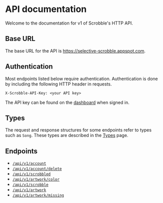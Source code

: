 # API documentation

Welcome to the documentation for v1 of Scrobble's HTTP API.

## Base URL

The base URL for the API is https://selective-scrobble.appspot.com.

## Authentication

Most endpoints listed below require authentication. Authentication is done by
including the following HTTP header in requests.

```
X-Scrobble-API-Key: <your API key>
```

The API key can be found on the [dashboard](https://scrobble.littleroot.org/dashboard/api-key) when signed in.

## Types

The request and response structures for some endpoints refer to types such as
`Song`. These types are described in the [Types](/types) page.

## Endpoints

* [`/api/v1/account`](/account)
* [`/api/v1/account/delete`](/account__delete)
* [`/api/v1/scrobbled`](/scrobbled)
* [`/api/v1/artwork/color`](/artwork__color)
* [`/api/v1/scrobble`](/scrobble)
* [`/api/v1/artwork`](/artwork)
* [`/api/v1/artwork/missing`](/artwork__missing)
